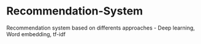 # Recommendation-System
Recommendation system based on differents approaches - Deep learning, Word embedding, tf-idf
